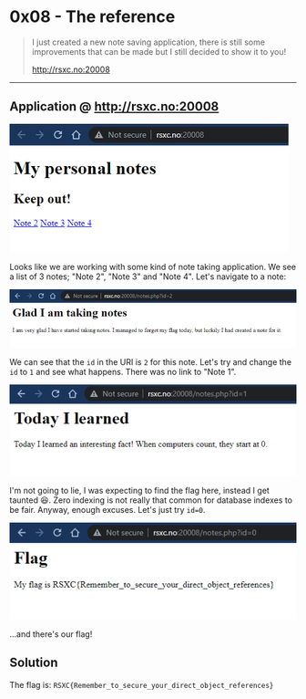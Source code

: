 # 0x08 - The reference

> I just created a new note saving application, there is still some improvements that can be made but I still decided to show it to you!
> 
> http://rsxc.no:20008

---

## Application @ http://rsxc.no:20008

![](0x08-00.png "")

Looks like we are working with some kind of note taking application. We see a list of 3 notes; "Note 2", "Note 3" and "Note 4". Let's navigate to a note:

![](0x08-01.png "")

We can see that the `id` in the URI is `2` for this note. Let's try and change the `id` to `1` and see what happens. There was no link to "Note 1".

![](0x08-02.png "")

I'm not going to lie, I was expecting to find the flag here, instead I get taunted 😆. Zero indexing is not really that common for database indexes to be fair. Anyway, enough excuses. Let's just try `id=0`.

![](0x08-03.png "")

...and there's our flag!

## Solution

The flag is: `RSXC{Remember_to_secure_your_direct_object_references}`
